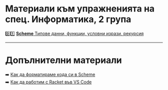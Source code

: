# Материали към упражненията на спец. Информатика, 2 група

:zero::one: [**Scheme** Типове данни, функции, условни изрази, рекурсия](./01/README.md)

---

# Допълнителни материали

:arrow_right: [Как да форматираме кода си в Scheme](./additional-materials/scheme-formatting.md)  
:arrow_right: [Как да работим с Racket във VS Code](./additional-materials/scheme-vscode.md)